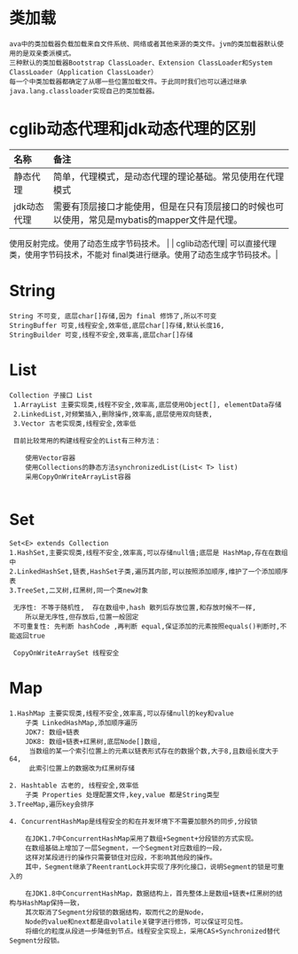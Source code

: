 # 类加载

```text
ava中的类加载器负载加载来自文件系统、网络或者其他来源的类文件。jvm的类加载器默认使用的是双亲委派模式。
三种默认的类加载器Bootstrap ClassLoader、Extension ClassLoader和System ClassLoader（Application ClassLoader）
每一个中类加载器都确定了从哪一些位置加载文件。于此同时我们也可以通过继承java.lang.classloader实现自己的类加载器。
```

# cglib动态代理和jdk动态代理的区别

| 名称      | 备注                                                    |
|:--------|:------------------------------------------------------| 
| 静态代理    | 简单，代理模式，是动态代理的理论基础。常见使用在代理模式                          |
| jdk动态代理 | 需要有顶层接口才能使用，但是在只有顶层接口的时候也可以使用，常见是mybatis的mapper文件是代理。 

使用反射完成。使用了动态生成字节码技术。 | | cglib动态代理| 可以直接代理类，使用字节码技术，不能对 final类进行继承。使用了动态生成字节码技术。|

# String

```text
String 不可变, 底层char[]存储,因为 final 修饰了,所以不可变
StringBuffer 可变,线程安全,效率低,底层char[]存储,默认长度16,
StringBuilder 可变,线程不安全,效率高,底层char[]存储
```

# List

```text
Collection 子接口 List
 1.ArrayList 主要实现类,线程不安全,效率高,底层使用Object[], elementData存储
 2.LinkedList,对频繁插入,删除操作,效率高,底层使用双向链表,
 3.Vector 古老实现类,线程安全,效率低
 
 目前比较常用的构建线程安全的List有三种方法：

    使用Vector容器
    使用Collections的静态方法synchronizedList(List< T> list)
    采用CopyOnWriteArrayList容器
    
```

# Set

```text
Set<E> extends Collection
1.HashSet,主要实现类,线程不安全,效率高,可以存储null值;底层是 HashMap,存在在数组中
2.LinkedHashSet,链表,HashSet子类,遍历其内部,可以按照添加顺序,维护了一个添加顺序表
3.TreeSet,二叉树,红黑树,同一个类new对象

 无序性: 不等于随机性,  存在数组中,hash 散列后存放位置,和存放时候不一样,
    所以是无序性,但存放后,位置一般固定
 不可重复性: 先判断 hashCode ,再判断 equal,保证添加的元素按照equals()判断时,不能返回true
 
 CopyOnWriteArraySet 线程安全
```

# Map

```text
1.HashMap 主要实现类,线程不安全,效率高,可以存储null的key和value
    子类 LinkedHashMap,添加顺序遍历
    JDK7: 数组+链表
    JDK8: 数组+链表+红黑树,底层Node[]数组,
     当数组的某一个索引位置上的元素以链表形式存在的数据个数,大于8,且数组长度大于64,
     此索引位置上的数据改为红黑树存储
    
2. Hashtable 古老的, 线程安全,效率低
    子类 Properties 处理配置文件,key,value 都是String类型
3.TreeMap,遍历key会排序

4. ConcurrentHashMap是线程安全的和在并发环境下不需要加额外的同步,分段锁

    在JDK1.7中ConcurrentHashMap采用了数组+Segment+分段锁的方式实现。
    在数组基础上增加了一层Segment，一个Segment对应数组的一段，
    这样对某段进行的操作只需要锁住对应段，不影响其他段的操作。
    其中，Segment继承了ReentrantLock并实现了序列化接口，说明Segment的锁是可重入的
    
    在JDK1.8中ConcurrentHashMap，数据结构上，首先整体上是数组+链表+红黑树的结构与HashMap保持一致，
    其次取消了Segment分段锁的数据结构，取而代之的是Node，
    Node的value和next都是由volatile关键字进行修饰，可以保证可见性。
    将细化的粒度从段进一步降低到节点。线程安全实现上，采用CAS+Synchronized替代Segment分段锁。


```
